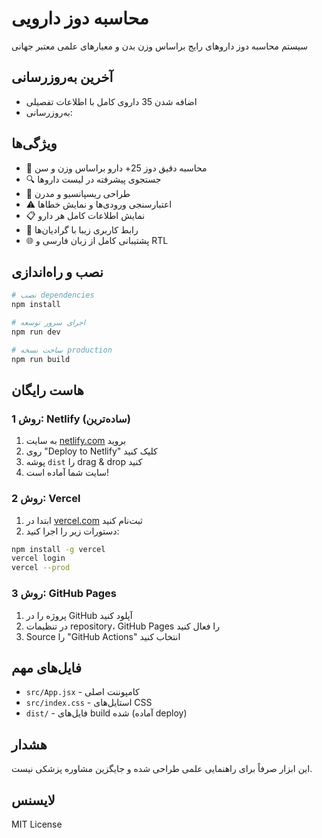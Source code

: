 # محاسبه دوز دارویی

سیستم محاسبه دوز داروهای رایج براساس وزن بدن و معیارهای علمی معتبر جهانی

## آخرین به‌روزرسانی
- اضافه شدن 35 داروی کامل با اطلاعات تفصیلی
- به‌روزرسانی:

## ویژگی‌ها

- 🧮 محاسبه دقیق دوز 25+ دارو براساس وزن و سن
- 🔍 جستجوی پیشرفته در لیست داروها
- 📱 طراحی ریسپانسیو و مدرن
- ⚠️ اعتبارسنجی ورودی‌ها و نمایش خطاها
- 📋 نمایش اطلاعات کامل هر دارو
- 🎨 رابط کاربری زیبا با گرادیان‌ها
- 🌐 پشتیبانی کامل از زبان فارسی و RTL

## نصب و راه‌اندازی

```bash
# نصب dependencies
npm install

# اجرای سرور توسعه
npm run dev

# ساخت نسخه production
npm run build
```

## هاست رایگان

### روش 1: Netlify (ساده‌ترین)

1. به سایت [netlify.com](https://netlify.com) بروید
2. روی "Deploy to Netlify" کلیک کنید
3. پوشه `dist` را drag & drop کنید
4. سایت شما آماده است!

### روش 2: Vercel

1. ابتدا در [vercel.com](https://vercel.com) ثبت‌نام کنید
2. دستورات زیر را اجرا کنید:

```bash
npm install -g vercel
vercel login
vercel --prod
```

### روش 3: GitHub Pages

1. پروژه را در GitHub آپلود کنید
2. در تنظیمات repository، GitHub Pages را فعال کنید
3. Source را "GitHub Actions" انتخاب کنید

## فایل‌های مهم

- `src/App.jsx` - کامپوننت اصلی
- `src/index.css` - استایل‌های CSS
- `dist/` - فایل‌های build شده (آماده deploy)

## هشدار

این ابزار صرفاً برای راهنمایی علمی طراحی شده و جایگزین مشاوره پزشکی نیست.

## لایسنس

MIT License